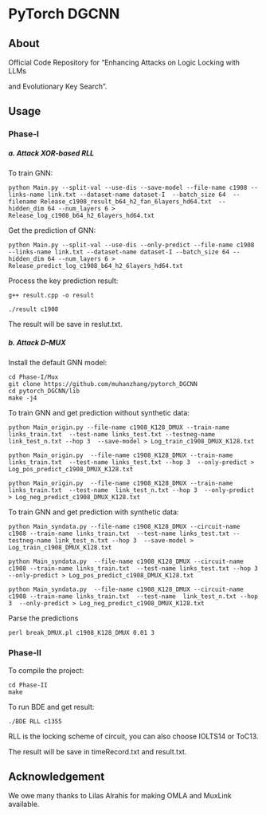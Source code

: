 PyTorch DGCNN
=============

About
-----

Official Code Repository for “Enhancing Attacks on Logic Locking with LLMs 

and Evolutionary Key Search”.

## Usage

### Phase-I

##### a. Attack XOR-based RLL

To train GNN:

```
python Main.py --split-val --use-dis --save-model --file-name c1908 --links-name link.txt --dataset-name dataset-I  --batch_size 64  --filename Release_c1908_result_b64_h2_fan_6layers_hd64.txt  --hidden_dim 64 --num_layers 6 > Release_log_c1908_b64_h2_6layers_hd64.txt
```

Get the prediction of GNN:

```
python Main.py --split-val --use-dis --only-predict --file-name c1908 --links-name link.txt --dataset-name dataset-I --batch_size 64 --hidden_dim 64 --num_layers 6 > Release_predict_log_c1908_b64_h2_6layers_hd64.txt
```

Process the key prediction result:

```
g++ result.cpp -o result
```

```
./result c1908
```

The result will be save in reslut.txt.

##### b. Attack D-MUX

Install the default GNN model:

    cd Phase-I/Mux
    git clone https://github.com/muhanzhang/pytorch_DGCNN
    cd pytorch_DGCNN/lib
    make -j4

To train GNN and get prediction without synthetic data:

    python Main_origin.py --file-name c1908_K128_DMUX --train-name links_train.txt  --test-name links_test.txt --testneg-name link_test_n.txt --hop 3  --save-model > Log_train_c1908_DMUX_K128.txt
    
    python Main_origin.py  --file-name c1908_K128_DMUX --train-name links_train.txt  --test-name links_test.txt --hop 3  --only-predict > Log_pos_predict_c1908_DMUX_K128.txt
    
    python Main_origin.py  --file-name c1908_K128_DMUX --train-name links_train.txt  --test-name  link_test_n.txt --hop 3  --only-predict > Log_neg_predict_c1908_DMUX_K128.txt

To train GNN and get prediction with synthetic data:

    
    python Main_syndata.py --file-name c1908_K128_DMUX --circuit-name c1908 --train-name links_train.txt  --test-name links_test.txt --testneg-name link_test_n.txt --hop 3  --save-model > Log_train_c1908_DMUX_K128.txt
    
    python Main_syndata.py  --file-name c1908_K128_DMUX --circuit-name c1908 --train-name links_train.txt  --test-name links_test.txt --hop 3  --only-predict > Log_pos_predict_c1908_DMUX_K128.txt
    
    python Main_syndata.py  --file-name c1908_K128_DMUX --circuit-name c1908 --train-name links_train.txt  --test-name  link_test_n.txt --hop 3  --only-predict > Log_neg_predict_c1908_DMUX_K128.txt

Parse the predictions

    perl break_DMUX.pl c1908_K128_DMUX 0.01 3

### Phase-II

To compile the project:

```
cd Phase-II
make
```

To run BDE and get result:

```
./BDE RLL c1355
```

RLL is the locking scheme of circuit, you can also choose IOLTS14 or ToC13.

The result will be save in timeRecord.txt and result.txt.

## Acknowledgement

We owe many thanks to Lilas Alrahis for making OMLA and MuxLink available.
